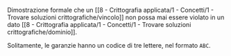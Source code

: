 Dimostrazione formale che un [[8 - Crittografia applicata/1 - Concetti/1 - Trovare soluzioni crittografiche/vincolo]] non possa mai essere violato in un dato [[8 - Crittografia applicata/1 - Concetti/1 - Trovare soluzioni crittografiche/dominio]].

Solitamente, le garanzie hanno un codice di tre lettere, nel formato `ABC`.